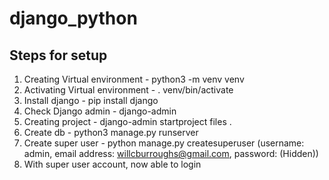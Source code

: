 # django_python

## Steps for setup

1. Creating Virtual environment - python3 -m venv venv
2. Activating Virtual environment - . venv/bin/activate
3. Install django - pip install django
4. Check Django admin - django-admin
5. Creating project - django-admin startproject files .
6. Create db - python3 manage.py runserver
7. Create super user - python manage.py createsuperuser (username: admin, email address: willcburroughs@gmail.com, password: (Hidden))
8. With super user account, now able to login 

